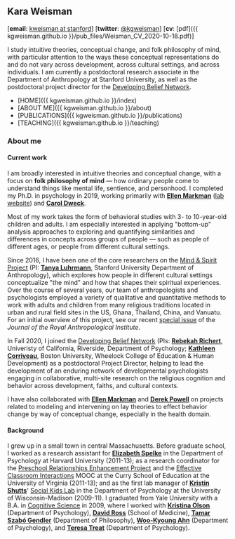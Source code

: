 ## Kara Weisman

[**email**: [kweisman at stanford](mailto:kweisman@stanford.edu)] [**twitter**: [@kgweisman](https://twitter.com/kgweisman)] [**cv**: [pdf]({{ kgweisman.github.io }}/pub_files/Weisman_CV_2020-10-18.pdf)]

I study intuitive theories, conceptual change, and folk philosophy of mind, with particular attention to the ways these conceptual representations do and do not vary across development, across cultural settings, and across individuals. I am currently a postdoctoral research associate in the Department of Anthropology at Stanford University, as well as the postdoctoral project director for the [Developing Belief Network](https://www.developingbelief.com/).

* [HOME]({{ kgweisman.github.io }}/index)
* [ABOUT ME]({{ kgweisman.github.io }}/about)
* [PUBLICATIONS]({{ kgweisman.github.io }}/publications)
* [TEACHING]({{ kgweisman.github.io }}/teaching)

### About me

#### Current work

I am broadly interested in intuitive theories and conceptual change, with a focus on **folk philosophy of mind** — how ordinary people come to understand things like mental life, sentience, and personhood. I completed my Ph.D. in psychology in 2019, working primarily with **[Ellen Markman](https://profiles.stanford.edu/ellen-markman)** ([lab website](https://markmanlab.stanford.edu)) and **[Carol Dweck](https://profiles.stanford.edu/carol-dweck)**.

Most of my work takes the form of behavioral studies with 3- to 10-year-old children and adults. I am especially interested in applying "bottom-up" analysis approaches to exploring and quantifying similarities and differences in concepts across groups of people — such as people of different ages, or people from different cultural settings.

Since 2016, I have been one of the core researchers on the [Mind & Spirit Project](https://themindandspiritproject.stanford.edu/) (PI: **[Tanya Luhrmann](http://luhrmann.net/)**, Stanford University Department of Anthropology), which explores how people in different cultural settings conceptualize "the mind" and how that shapes their spiritual experiences. Over the course of several years, our team of anthropologists and psychologists employed a variety of qualitative and quantitative methods to work with adults and children from many religious traditions located in urban and rural field sites in the US, Ghana, Thailand, China, and Vanuatu. For an initial overview of this project, see our recent [special issue](https://rai.onlinelibrary.wiley.com/toc/14679655/2020/26/S1) of the _Journal of the Royal Anthropological Institute_. 

In Fall 2020, I joined the [Developing Belief Network](https://www.developingbelief.com/) (PIs: **[Rebekah Richert](https://ccl.ucr.edu/our-team/director/)**, Univeristy of California, Riverside, Department of Psychology; **[Kathleen Corriveau](https://www.bu.edu/wheelock/profile/kathleen-corriveau/)**, Boston University, Wheelock College of Education & Human Development) as a postdoctoral Project Director, helping to lead the development of an enduring network of developmental psychologists engaging in collaborative, multi-site research on the religious cognition and behavior across development, faiths, and cultural contexts. 

I have also collaborated with **[Ellen Markman](https://profiles.stanford.edu/ellen-markman)** and **[Derek Powell](http://www.derekmpowell.com/)** on projects related to modeling and intervening on lay theories to effect behavior change by way of conceptual change, especially in the health domain.

#### Background

I grew up in a small town in central Massachusetts. Before graduate school, I worked as a research assistant for **[Elizabeth Spelke](https://www.harvardlds.org/our-labs/spelke-labspelke-lab-members/elizabeth-spelke/)** in the Department of Psychology at Harvard University (2011-13); as a research coordinator for the [Preschool Relationships Enhancement Project](https://curry.virginia.edu/faculty-research/centers-labs-projects/castl/preschool-relationships-enhancement-project-prep) and the [Effective Classroom Interactions](https://www.mooc-list.com/course/effective-classroom-interactions-supporting-young-children%E2%80%99s-development-coursera) MOOC at the Curry School of Education at the University of Virginia (2011-13); and as the first lab manager of **[Kristin Shutts](https://psych.wisc.edu/staff/shutts-kristin/)**' [Social Kids Lab](http://www.waisman.wisc.edu/socialkids/) in the Department of Psychology at the University of Wisconsin-Madison (2009-11). I graduated from Yale University with a B.A. in [Cognitive Science](http://cogsci.yale.edu/) in 2009, where I worked with **[Kristina Olson](https://psych.princeton.edu/person/kristina-olson)** (Department of Psychology), **[David Ross](http://medicine.yale.edu/psychiatry/people/david_a_ross.profile)** (School of Medicine), **[Tamar Szabó Gendler](http://tamar-gendler.yale.edu/)** (Department of Philosophy), **[Woo-Kyoung Ahn](http://ahnthinkinglab.yale.edu/)** (Department of Psychology), and **[Teresa Treat](https://psychology.uiowa.edu/people/teresa-treat)** (Department of Psychology).

